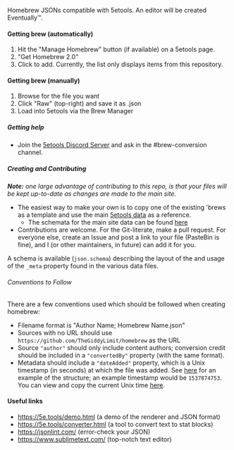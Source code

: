 Homebrew JSONs compatible with 5etools. An editor will be created Eventually:tm:.

#### Getting brew (automatically)
1. Hit the "Manage Homebrew" button (if available) on a 5etools page.
2. "Get Homebrew 2.0"
3. Click to add. Currently, the list only displays items from this repository. 

#### Getting brew (manually)
1. Browse for the file you want
2. Click "Raw" (top-right) and save it as .json
3. Load into 5etools via the Brew Manager

##### Getting help

- Join the [5etools Discord Server](https://discord.gg/AzyBjtQ) and ask in the #brew-conversion channel.

##### Creating and Contributing

_**Note:** one large advantage of contributing to this repo, is that your files will be kept up-to-date as changes are made to the main site._

- The easiest way to make your own is to copy one of the existing 'brews as a template and use the main [5etools data](https://github.com/TheGiddyLimit/TheGiddyLimit.github.io/tree/master/data) as a reference.
    - The schemata for the main site data can be found [here](https://github.com/TheGiddyLimit/TheGiddyLimit.github.io/tree/master/test/schema)
- Contributions are welcome. For the Git-literate, make a pull request. For everyone else, create an Issue and post a link to your file (PasteBin is fine), and I (or other maintainers, in future) can add it for you.

A schema is available (`json.schema`) describing the layout of the and usage of the `_meta` property found in the various data files.

###### Conventions to Follow

There are a few conventions used which should be followed when creating homebrew:
 - Filename format is "Author Name; Homebrew Name.json"
 - Sources with no URL should use `https://github.com/TheGiddyLimit/homebrew` as the URL
 - Source `"author"` should only include content authors; conversion credit should be included in a `"convertedBy"` property (with the same format).
 - Metadata should include a `"dateAdded"` property, which is a Unix timestamp (in seconds) at which the file was added. See [here](https://github.com/TheGiddyLimit/homebrew/blob/master/spell/Sample%20-%20Giddy%3B%20Assorted%20Marginalia.json#L29) for an example of the structure; an example timestamp would be `1537874753`. You can view and copy the current Unix time [here](https://www.epochconverter.com/).

#### Useful links

 - https://5e.tools/demo.html (a demo of the renderer and JSON format)
 - https://5e.tools/converter.html (a tool to convert text to stat blocks)
 - https://jsonlint.com/ (error-check your JSON)
 - https://www.sublimetext.com/ (top-notch text editor)
